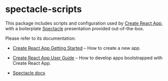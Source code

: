 # spectacle-scripts

This package includes scripts and configuration used by [Create React App](https://github.com/facebook/create-react-app), with a boilerplate [Spectacle](https://github.com/FormidableLabs/spectacle) presentation provided out-of-the-box.<br>

Please refer to its documentation:

- [Create React App Getting Started](https://github.com/facebook/create-react-app/blob/master/README.md#getting-started) – How to create a new app.
- [Create React App User Guide](https://github.com/facebook/create-react-app/blob/master/packages/react-scripts/template/README.md) – How to develop apps bootstrapped with Create React App.

- [Spectacle docs](https://formidable.com/open-source/spectacle/)

